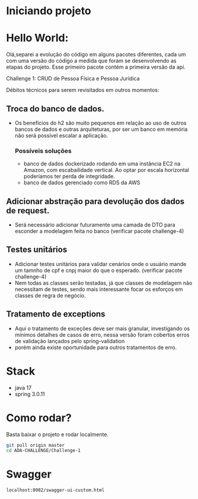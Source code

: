# Iniciando projeto

# Hello World: 

Olá,separei a evolução do código em alguns pacotes diferentes, cada um com uma versão do código a medida que foram se desenvolvendo as etapas do projeto. 
Esse primeiro pacote contém a primeira versão da api. 

Challenge 1: CRUD de Pessoa Física e Pessoa Jurídica

Débitos técnicos para serem revisitados em outros momentos: 

## Troca do banco de dados.
- Os benefícios do h2 são muito pequenos em relação ao uso de outros bancos de dados e outras arquiteturas, por ser um banco em memória não será possível escalar a aplicação. 
    ### Possíveis soluções 
    - banco de dados dockerizado rodando em uma instância EC2 na Amazon, com escabailidade vertical. Ao optar por escala horizontal poderíamos ter perda de integridade. 
    - banco de dados gerenciado como RDS da AWS 

## Adicionar abstração para devolução dos dados de request.
- Será necessário adicionar futuramente uma camada de DTO para esconder a modelagem feita no banco (verificar pacote challenge-4)

## Testes unitários 

- Adicionar testes unitários para validar cenários onde o usuário mande um tamnho de cpf e cnpj maior do que o esperado. (verificar pacote challenge-4)
- Nem todas as classes serão testadas, já que classes de modelagem não necessitam de testes, sendo mais interessante focar os esforços em classes de regra de negócio. 

## Tratamento de exceptions

- Aqui o tratamento de exceções deve ser mais granular, investigando os mínimos detalhes de casos de erro, nessa versão foram cobertos erros de validação lançados pelo spring-validation 
- porém ainda existe oportunidade para outros tratamentos de erro. 


# Stack
- java 17 
- spring 3.0.11

# Como rodar? 
Basta baixar o projeto e rodar localmente. 
```bash
git pull origin master
cd ADA-CHALLENGE/Challenge-1
```

# Swagger
```bash
localhost:8082/swagger-ui-custom.html
```